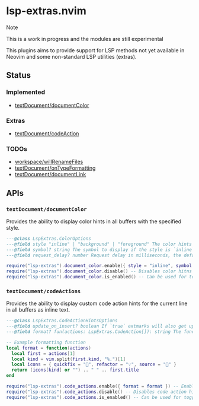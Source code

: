 # lsp-extras.nvim

> [!NOTE]
> This is a work in progress and the modules are still experimental

This plugins aims to provide support for LSP methods not yet available in Neovim and some non-standard LSP utilities (extras).

## Status

### Implemented

- [textDocument/documentColor](https://microsoft.github.io/language-server-protocol/specifications/lsp/3.17/specification/#textDocument_documentColor)

### Extras

- [textDocument/codeAction](https://microsoft.github.io/language-server-protocol/specifications/lsp/3.17/specification/#textDocument_codeAction)

### TODOs

- [workspace/willRenameFiles](https://microsoft.github.io/language-server-protocol/specifications/lsp/3.17/specification/#workspace_willRenameFiles)
- [textDocument/onTypeFormatting](https://microsoft.github.io/language-server-protocol/specifications/lsp/3.17/specification/#textDocument_onTypeFormatting)
- [textDocument/documentLink](https://microsoft.github.io/language-server-protocol/specifications/lsp/3.17/specification/#textDocument_documentLink)

## APIs

### `textDocument/documentColor`

Provides the ability to display color hints in all buffers with the specified style.

```lua
---@class LspExtras.ColorOptions
---@field style "inline" | "background" | "foreground" The color hints style
---@field symbol? string The symbol to display if the style is `inline`
---@field request_delay? number Request delay in milliseconds, the default value is 200ms

require("lsp-extras").document_color.enable({ style = "inline", symbol = "󰝤 " }) -- Enables color hints in all buffers, extmarks are updated on `BufEnter`, `TextChanged` and `TextChangedI`
require("lsp-extras").document_color.disable() -- Disables color hitns in all buffers
require("lsp-extras").document_color.is_enabled() -- Can be used for toggling
```

### `textDocument/codeActions`

Provides the ability to display custom code action hints for the current line in all buffers as inline text.

```lua
---@class LspExtras.CodeActionHintsOptions
---@field update_on_insert? boolean If `true` extmarks will also get updated in insert mode
---@field format? fun(actions: LspExtras.CodeAction[]): string The function used for formatting the hint text

-- Example formatting function
local format = function(actions)
  local first = actions[1]
  local kind = vim.split(first.kind, "%.")[1]
  local icons = { quickfix = "🔧", refactor = "💡", source = "🔗" }
  return (icons[kind] or "") .. " " .. first.title
end

require("lsp-extras").code_actions.enable({ format = format }) -- Enables code action hints for the current line in all buffers extmarks are updated on `CursorMoved(I)` and `TextChanged(I)`
require("lsp-extras").code_actions.disable() -- Disables code action hints in all buffers
require("lsp-extras").code_actions.is_enabled() -- Can be used for toggling
```

